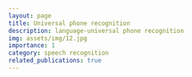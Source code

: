 ```yaml
---
layout: page
title: Universal phone recognition
description: language-universal phone recognition
img: assets/img/12.jpg
importance: 1
category: speech recognition
related_publications: true
---
```


